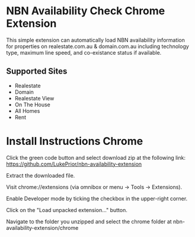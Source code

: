 # NBN Availability Check Chrome Extension

This simple extension can automatically load NBN availability information for properties on realestate.com.au & domain.com.au including technology type, maximum line speed, and co-existance status if available.

## Supported Sites

- Realestate
- Domain
- Realestate View
- On The House
- All Homes
- Rent



# Install Instructions Chrome

Click the green code button and select download zip at the following link: https://github.com/LukePrior/nbn-availability-extension

Extract the downloaded file.

Visit chrome://extensions (via omnibox or menu -> Tools -> Extensions).

Enable Developer mode by ticking the checkbox in the upper-right corner.

Click on the "Load unpacked extension..." button.

Navigate to the folder you unzipped and select the chrome folder at nbn-availability-extension/chrome
